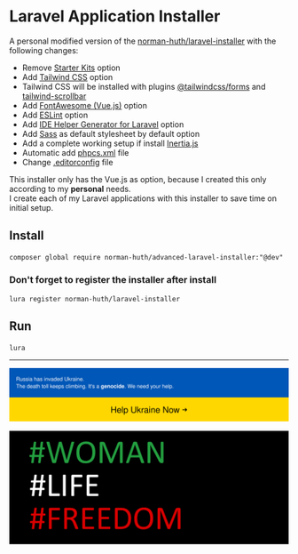# Laravel Application Installer

A personal modified version of the [norman-huth/laravel-installer](https://github.com/Muetze42/laravel-installer) with
the following changes:

* Remove [Starter Kits](https://laravel.com/docs/starter-kits) option
* Add [Tailwind CSS](https://tailwindcss.com) option
* Tailwind CSS will be installed with
  plugins [@tailwindcss/forms](https://www.npmjs.com/package/@tailwindcss/forms) and [tailwind-scrollbar](https://www.npmjs.com/package/tailwind-scrollbar)
* Add [FontAwesome (Vue.js)](https://fontawesome.com) option
* Add [ESLint](https://eslint.org) option
* Add [IDE Helper Generator for Laravel](https://github.com/barryvdh/laravel-ide-helper) option
* Add [Sass](https://sass-lang.com) as default stylesheet by default option
* Add a complete working setup if install [Inertia.js](https://inertiajs.com/)
* Automatic add [phpcs.xml](storage/phpcs.xml) file
* Change [.editorconfig](storage/.editorconfig) file

This installer only has the Vue.js as option, because I created this only according to my **personal** needs.  
I create each of my Laravel applications with this installer to save time on initial setup.

## Install

```shell
composer global require norman-huth/advanced-laravel-installer:"@dev"
```

### Don't forget to register the installer after install

```shell
lura register norman-huth/laravel-installer
```

## Run

```shell
lura
```

---

[![Stand With Ukraine](https://raw.githubusercontent.com/vshymanskyy/StandWithUkraine/main/banner2-direct.svg)](https://vshymanskyy.github.io/StandWithUkraine/)

[![Woman. Life. Freedom.](https://raw.githubusercontent.com/Muetze42/Muetze42/2033b219c6cce0cb656c34da5246434c27919bcd/files/iran-banner-big.svg)](https://linktr.ee/CurrentPetitionsFreeIran)

